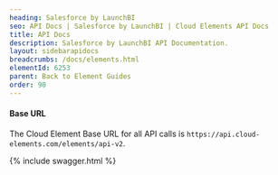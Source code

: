 ```yaml
---
heading: Salesforce by LaunchBI
seo: API Docs | Salesforce by LaunchBI | Cloud Elements API Docs
title: API Docs
description: Salesforce by LaunchBI API Documentation.
layout: sidebarapidocs
breadcrumbs: /docs/elements.html
elementId: 6253
parent: Back to Element Guides
order: 90
---
```


#### Base URL

The Cloud Element Base URL for all API calls is `https://api.cloud-elements.com/elements/api-v2`.

{% include swagger.html %}
